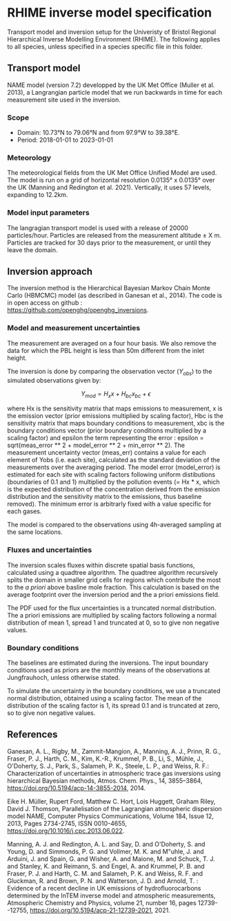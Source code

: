 # RHIME inverse model specification

Transport model and inversion setup for the Univeristy of Bristol Regional Hierarchical Inverse Modelling Environment (RHIME). The following applies to all species, unless specified in a species specific file in this folder.

## Transport model

NAME model (version 7.2) developped by the UK Met Office (Muller et al. 2013), a Langrangian particle model that we run backwards in time for each measurement site used in the inversion.

### Scope

- Domain: 10.73°N to 79.06°N and from 97.9°W to 39.38°E.
- Period: 2018-01-01 to 2023-01-01

### Meteorology

The meteorological fields from the UK Met Office Unified Model are used. The model is run on a grid of horizontal resolution 0.0135° x 0.0135° over the UK (Manning and Redington et al. 2021). Vertically, it uses 57 levels, expanding to 12.2km.

### Model input parameters

The langragian transport model is used with a release of 20000 particles/hour. Particles are released from the measurement altitude ± X m. Particles are tracked for 30 days prior to the measurement, or until they leave the domain.

## Inversion approach

The inversion method is the Hierarchical Bayesian Markov Chain Monte Carlo (HBMCMC) model (as described in Ganesan et al., 2014). The code is in open access on github : https://github.com/openghg/openghg_inversions.

### Model and measurement uncertainties

The measurement are averaged on a four hour basis. We also remove the data for which the PBL height is less than 50m different from the inlet height.

The inversion is done by comparing the observation vector ($Y_{obs}$) to the simulated observations given by:

$$
Y_{mod} = H_x x + H_{bc}x_{bc} + \epsilon
$$

where Hx is the sensitivity matrix that maps emissions to measurement, x is the emission vector (prior emissions multiplied by scaling factor), Hbc is the sensitivity matrix that maps boundary conditions to measurement, xbc is the boundary conditions vector (prior boundary conditions multiplied by a scaling factor) and epsilon the term representing the error : epsilon = sqrt(meas_error ** 2 + model_error ** 2 + min_error ** 2). The measurement uncertainty vector (meas_err) contains a value for each element of Yobs (i.e. each site), calculated as the standard deviation of the measurements over the averaging period. The model error (model_error) is estimated for each site with scaling factors following uniform distibutions (boundaries of 0.1 and 1) multiplied by the pollution events (= Hx * x, which is the expected distribution of the concentration derived from the emission distribution and the sensitivity matrix to the emissions, thus baseline removed). The minimum error is arbitrarly fixed with a value specific for each gases.

The model is compared to the observations using 4h-averaged sampling at the same locations.

### Fluxes and uncertainties

The inversion scales fluxes within discrete spatial basis functions, calculated using a quadtree algorithm. The quadtree algorithm recursively splits the domain in smaller grid cells for regions which contribute the most to the *a priori* above basline mole fraction. This calculation is based on the average footprint over the inversion period and the a priori emissions field.

The PDF used for the flux uncertainties is a truncated normal distribution. The a priori emissions are multiplied by scaling factors following a normal distribution of mean 1, spread 1 and truncated at 0, so to give non negative values.

### Boundary conditions

The baselines are estimated during the inversions. The input boundary conditions used as priors are the monthly means of the observations at Jungfrauhoch, unless otherwise stated.

To simulate the uncertainty in the boundary conditions, we use a truncated normal distribution, obtained using a scaling factor. The mean of the distribution of the scaling factor is 1, its spread 0.1 and is truncated at zero, so to give non negative values.

## References
Ganesan, A. L., Rigby, M., Zammit-Mangion, A., Manning, A. J., Prinn, R. G., Fraser, P. J., Harth, C. M., Kim, K.-R., Krummel, P. B., Li, S., Mühle, J., O'Doherty, S. J., Park, S., Salameh, P. K., Steele, L. P., and Weiss, R. F.: Characterization of uncertainties in atmospheric trace gas inversions using hierarchical Bayesian methods, Atmos. Chem. Phys., 14, 3855–3864, https://doi.org/10.5194/acp-14-3855-2014, 2014.

Eike H. Müller, Rupert Ford, Matthew C. Hort, Lois Huggett, Graham Riley, David J. Thomson, Parallelisation of the Lagrangian atmospheric dispersion model NAME, Computer Physics Communications, Volume 184, Issue 12, 2013, Pages 2734-2745, ISSN 0010-4655, https://doi.org/10.1016/j.cpc.2013.06.022.

Manning, A. J. and Redington, A. L. and Say, D. and O'Doherty, S. and Young, D. and Simmonds, P. G. and Vollmer, M. K. and M\"uhle, J. and Arduini, J. and Spain, G. and Wisher, A. and Maione, M. and Schuck, T. J. and Stanley, K. and Reimann, S. and Engel, A. and Krummel, P. B. and Fraser, P. J. and Harth, C. M. and Salameh, P. K. and Weiss, R. F. and Gluckman, R. and Brown, P. N. and Watterson, J. D. and Arnold, T. : Evidence of a recent decline in UK emissions of hydrofluorocarbons determined by the InTEM inverse model and atmospheric measurements, Atmospheric Chemistry and Physics, volume 21, number 16, pages 12739--12755, https://doi.org/10.5194/acp-21-12739-2021, 2021.

